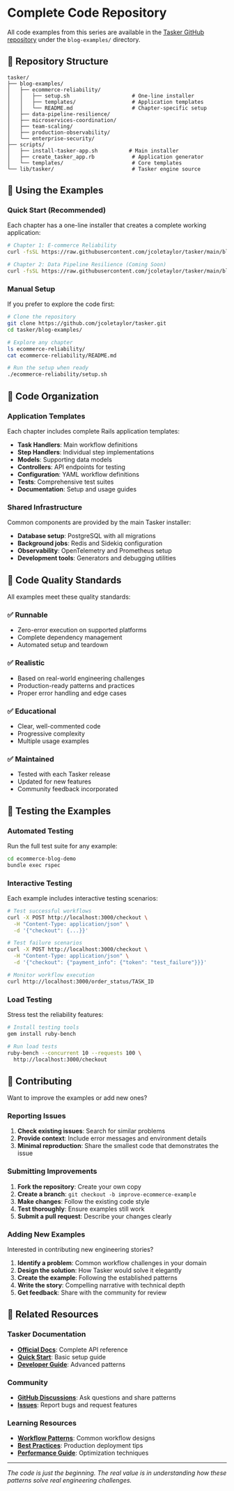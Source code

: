 # Complete Code Repository

All code examples from this series are available in the [Tasker GitHub repository](https://github.com/jcoletaylor/tasker) under the `blog-examples/` directory.

## 📁 Repository Structure

```
tasker/
├── blog-examples/
│   ├── ecommerce-reliability/
│   │   ├── setup.sh                    # One-line installer
│   │   ├── templates/                  # Application templates
│   │   └── README.md                   # Chapter-specific setup
│   ├── data-pipeline-resilience/
│   ├── microservices-coordination/
│   ├── team-scaling/
│   ├── production-observability/
│   └── enterprise-security/
├── scripts/
│   ├── install-tasker-app.sh          # Main installer
│   ├── create_tasker_app.rb            # Application generator
│   └── templates/                      # Core templates
└── lib/tasker/                         # Tasker engine source
```

## 🚀 Using the Examples

### Quick Start (Recommended)

Each chapter has a one-line installer that creates a complete working application:

```bash
# Chapter 1: E-commerce Reliability
curl -fsSL https://raw.githubusercontent.com/jcoletaylor/tasker/main/blog-examples/ecommerce-reliability/setup.sh | bash

# Chapter 2: Data Pipeline Resilience (Coming Soon)
curl -fsSL https://raw.githubusercontent.com/jcoletaylor/tasker/main/blog-examples/data-pipeline-resilience/setup.sh | bash
```

### Manual Setup

If you prefer to explore the code first:

```bash
# Clone the repository
git clone https://github.com/jcoletaylor/tasker.git
cd tasker/blog-examples/

# Explore any chapter
ls ecommerce-reliability/
cat ecommerce-reliability/README.md

# Run the setup when ready
./ecommerce-reliability/setup.sh
```

## 🔧 Code Organization

### Application Templates

Each chapter includes complete Rails application templates:

- **Task Handlers**: Main workflow definitions
- **Step Handlers**: Individual step implementations  
- **Models**: Supporting data models
- **Controllers**: API endpoints for testing
- **Configuration**: YAML workflow definitions
- **Tests**: Comprehensive test suites
- **Documentation**: Setup and usage guides

### Shared Infrastructure

Common components are provided by the main Tasker installer:

- **Database setup**: PostgreSQL with all migrations
- **Background jobs**: Redis and Sidekiq configuration
- **Observability**: OpenTelemetry and Prometheus setup
- **Development tools**: Generators and debugging utilities

## 📝 Code Quality Standards

All examples meet these quality standards:

### ✅ **Runnable**
- Zero-error execution on supported platforms
- Complete dependency management
- Automated setup and teardown

### ✅ **Realistic**
- Based on real-world engineering challenges
- Production-ready patterns and practices
- Proper error handling and edge cases

### ✅ **Educational**
- Clear, well-commented code
- Progressive complexity
- Multiple usage examples

### ✅ **Maintained**
- Tested with each Tasker release
- Updated for new features
- Community feedback incorporated

## 🧪 Testing the Examples

### Automated Testing

Run the full test suite for any example:

```bash
cd ecommerce-blog-demo
bundle exec rspec
```

### Interactive Testing

Each example includes interactive testing scenarios:

```bash
# Test successful workflows
curl -X POST http://localhost:3000/checkout \
  -H "Content-Type: application/json" \
  -d '{"checkout": {...}}'

# Test failure scenarios
curl -X POST http://localhost:3000/checkout \
  -H "Content-Type: application/json" \
  -d '{"checkout": {"payment_info": {"token": "test_failure"}}}'

# Monitor workflow execution
curl http://localhost:3000/order_status/TASK_ID
```

### Load Testing

Stress test the reliability features:

```bash
# Install testing tools
gem install ruby-bench

# Run load tests
ruby-bench --concurrent 10 --requests 100 \
  http://localhost:3000/checkout
```

## 🤝 Contributing

Want to improve the examples or add new ones?

### Reporting Issues

1. **Check existing issues**: Search for similar problems
2. **Provide context**: Include error messages and environment details
3. **Minimal reproduction**: Share the smallest code that demonstrates the issue

### Submitting Improvements

1. **Fork the repository**: Create your own copy
2. **Create a branch**: `git checkout -b improve-ecommerce-example`
3. **Make changes**: Follow the existing code style
4. **Test thoroughly**: Ensure examples still work
5. **Submit a pull request**: Describe your changes clearly

### Adding New Examples

Interested in contributing new engineering stories?

1. **Identify a problem**: Common workflow challenges in your domain
2. **Design the solution**: How Tasker would solve it elegantly
3. **Create the example**: Following the established patterns
4. **Write the story**: Compelling narrative with technical depth
5. **Get feedback**: Share with the community for review

## 🔗 Related Resources

### Tasker Documentation
- **[Official Docs](https://github.com/jcoletaylor/tasker/docs/)**: Complete API reference
- **[Quick Start](https://github.com/jcoletaylor/tasker/docs/QUICK_START.md)**: Basic setup guide
- **[Developer Guide](https://github.com/jcoletaylor/tasker/docs/DEVELOPER_GUIDE.md)**: Advanced patterns

### Community
- **[GitHub Discussions](https://github.com/jcoletaylor/tasker/discussions)**: Ask questions and share patterns
- **[Issues](https://github.com/jcoletaylor/tasker/issues)**: Report bugs and request features

### Learning Resources
- **[Workflow Patterns](https://github.com/jcoletaylor/tasker/wiki/patterns)**: Common workflow designs
- **[Best Practices](https://github.com/jcoletaylor/tasker/wiki/best-practices)**: Production deployment tips
- **[Performance Guide](https://github.com/jcoletaylor/tasker/wiki/performance)**: Optimization techniques

---

*The code is just the beginning. The real value is in understanding how these patterns solve real engineering challenges.*
